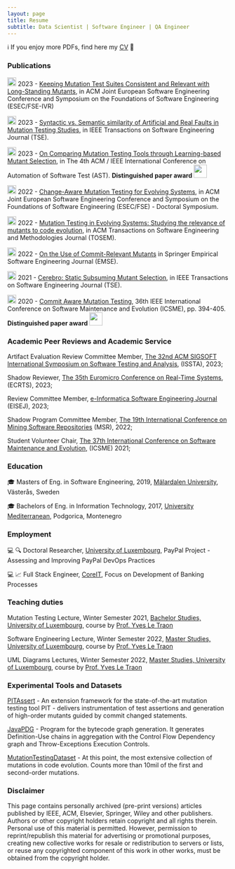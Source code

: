 ```yaml
---
layout: page
title: Resume
subtitle: Data Scientist | Software Engineer | QA Engineer
---
```


ℹ️ If you enjoy more PDFs, find here my [CV](assets/pdfs/Milos_Ojdanic_CV.pdf) 📜

### Publications

<img src="assets/img/conference-paper.png" height="20px"> 2023 - [Keeping Mutation Test Suites Consistent and Relevant with Long-Standing Mutants](https://arxiv.org/pdf/2212.11762.pdf), in ACM Joint European Software Engineering Conference and Symposium on the Foundations of Software Engineering (ESEC/FSE-IVR) 

<img src="assets/img/journal-article.png" height="20px"> 2023 - [Syntactic vs. Semantic similarity of Artificial and Real Faults in Mutation Testing Studies](https://arxiv.org/pdf/2112.14508.pdf), in IEEE Transactions on Software Engineering Journal (TSE). 

<img src="assets/img/conference-paper.png" height="20px">  2023 - [On Comparing Mutation Testing Tools through Learning-based Mutant Selection](assets/pdfs/tools_comparison_paper-camera-ready.pdf), in The 4th ACM / IEEE International Conference on Automation of Software Test (AST). **Distinguished paper award** <img src="assets/img/award.png" height="30px">

<img src="assets/img/conference-paper.png" height="20px">  2022 - [Change-Aware Mutation Testing for Evolving Systems](assets/pdfs/change-aware-mutation-testing_camera-ready.pdf), in ACM Joint European Software Engineering Conference and Symposium on the Foundations of Software Engineering (ESEC/FSE) - Doctoral Symposium.

<img src="assets/img/journal-article.png" height="20px">  2022 - [Mutation Testing in Evolving Systems: Studying the relevance of mutants to code evolution](https://dl.acm.org/doi/10.1145/3530786), in ACM Transactions on Software Engineering and Methodologies Journal (TOSEM).

<img src="assets/img/journal-article.png" height="20px">  2022 - [On the Use of Commit-Relevant Mutants](https://link.springer.com/article/10.1007/s10664-022-10138-1) in Springer Empirical Software Engineering Journal (EMSE).

<img src="assets/img/journal-article.png" height="20px">  2021 - [Cerebro: Static Subsuming Mutant Selection](https://ieeexplore.ieee.org/document/9677967), in IEEE Transactions on Software Engineering Journal (TSE).

<img src="assets/img/conference-paper.png" height="20px">  2020 - [Commit Aware Mutation Testing](assets/pdfs/Commit-Aware_mutation_testing.pdf), 36th IEEE International Conference on Software Maintenance and Evolution (ICSME), pp. 394-405. **Distinguished paper award** <img src="assets/img/award.png" height="30px">


### Academic Peer Reviews and Academic Service

Artifact Evaluation Review Committee Member, [The 32nd ACM SIGSOFT International Symposium on Software Testing and Analysis](https://conf.researchr.org/track/issta-2023/issta-2023-artifact-evaluation#Call-for-Reviewers), (ISSTA), 2023;

Shadow Reviewer, [The 35th Euromicro Conference on Real-Time Systems](https://www.ecrts.org/), (ECRTS), 2023;

Review Committee Member, [e-Informatica Software Engineering Journal](https://www.e-informatyka.pl/) (EISEJ), 2023;

Shadow Program Committee Member, [The 19th International Conference on Mining Software Repositories](https://conf.researchr.org/home/msr-2022) (MSR), 2022;

Student Volunteer Chair, [The 37th International Conference on Software Maintenance and Evolution](https://icsme2021.github.io/), (ICSME) 2021;


### Education

:mortar_board: Masters of Eng. in Software Engineering, 2019, [Mälardalen University](https://www.mdu.se/en/malardalen-university), Västerås, Sweden

:mortar_board: Bachelors of Eng. in Information Technology, 2017, [University Mediterranean](https://unimediteran.net/), Podgorica, Montenegro

### Employment 

:computer: :mag: Doctoral Researcher, [University of Luxembourg](https://wwwen.uni.lu/), PayPal Project - Assessing and Improving PayPal DevOps Practices

:computer: :chart_with_upwards_trend: Full Stack Engineer, [CoreIT](https://www.coreit.me/), Focus on Development of Banking Processes 

### Teaching duties

Mutation Testing Lecture, Winter Semester 2021, [Bachelor Studies, University of Luxembourg](https://wwwfr.uni.lu/formations/fstm/bachelor_in_applied_information_technology), course by [Prof. Yves Le Traon](https://wwwfr.uni.lu/snt/people/yves_le_traon)

Software Engineering Lecture, Winter Semester 2022, [Master Studies, University of Luxembourg](https://wwwde.uni.lu/studiengaenge/fstm/master_in_information_system_security_management), course by [Prof. Yves Le Traon](https://wwwfr.uni.lu/snt/people/yves_le_traon)

UML Diagrams Lectures, Winter Semester 2022, [Master Studies, University of Luxembourg](https://wwwde.uni.lu/studiengaenge/fstm/master_in_information_system_security_management), course by [Prof. Yves Le Traon](https://wwwfr.uni.lu/snt/people/yves_le_traon)

### Experimental Tools and Datasets

[PITAssert](https://github.com/Ojda22/pitest/tree/pit-SOM-RM-AssertCache) - An extension framework for the state-of-the-art mutation testing tool PIT - delivers instrumentation of test assertions and generation of high-order mutants guided by commit changed statements.

[JavaPDG](https://github.com/serval-uni-lu/java-pdg) - Program for the bytecode graph generation. It generates Definition-Use chains in aggregation with the Control Flow Dependency graph and Throw-Exceptions Execution Controls.

[MutationTestingDataset](https://ojda22.github.io/milos-ojdanic/mutation_datasets) - At this point, the most extensive collection of mutations in code evolution. Counts more than 10mil of the first and second-order mutations.

### Disclaimer

This page contains personally archived (pre-print versions) articles published by IEEE, ACM, Elsevier, Springer, Wiley and other publishers. Authors or other copyright holders retain copyright and all rights therein. Personal use of this material is permitted. However, permission to reprint/republish this material for advertising or promotional purposes, creating new collective works for resale or redistribution to servers or lists, or reuse any copyrighted component of this work in other works, must be obtained from the copyright holder.
